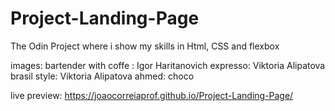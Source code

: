# Project-Landing-Page

The Odin Project where i show my skills in Html, CSS and flexbox

images:
bartender with coffe : Igor Haritanovich
expresso: Viktoria Alipatova
brasil style: Viktoria Alipatova
ahmed: choco

live preview: https://joaocorreiaprof.github.io/Project-Landing-Page/
